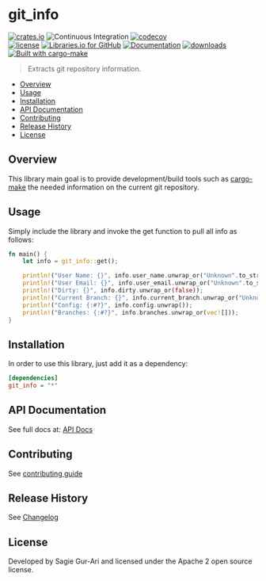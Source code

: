 # git_info

[![crates.io](https://img.shields.io/crates/v/git_info.svg)](https://crates.io/crates/git_info) ![Continuous Integration](https://github.com/sagiegurari/git_info/workflows/Continuous%20Integration/badge.svg?branch=master) [![codecov](https://codecov.io/gh/sagiegurari/git_info/branch/master/graph/badge.svg)](https://codecov.io/gh/sagiegurari/git_info)<br>
[![license](https://img.shields.io/crates/l/git_info.svg)](https://github.com/sagiegurari/git_info/blob/master/LICENSE) [![Libraries.io for GitHub](https://img.shields.io/librariesio/github/sagiegurari/git_info.svg)](https://libraries.io/cargo/git_info) [![Documentation](https://docs.rs/git_info/badge.svg)](https://docs.rs/crate/git_info/) [![downloads](https://img.shields.io/crates/d/git_info.svg)](https://crates.io/crates/git_info)<br>
[![Built with cargo-make](https://sagiegurari.github.io/cargo-make/assets/badges/cargo-make.svg)](https://sagiegurari.github.io/cargo-make)

> Extracts git repository information.

* [Overview](#overview)
* [Usage](#usage)
* [Installation](#installation)
* [API Documentation](https://sagiegurari.github.io/git_info/)
* [Contributing](.github/CONTRIBUTING.md)
* [Release History](CHANGELOG.md)
* [License](#license)

<a name="overview"></a>
## Overview
This library main goal is to provide development/build tools such as [cargo-make](https://sagiegurari.github.io/cargo-make/) the needed information on the current git repository.

<a name="usage"></a>
## Usage
Simply include the library and invoke the get function to pull all info as follows:

```rust
fn main() {
    let info = git_info::get();

    println!("User Name: {}", info.user_name.unwrap_or("Unknown".to_string()));
    println!("User Email: {}", info.user_email.unwrap_or("Unknown".to_string()));
    println!("Dirty: {}", info.dirty.unwrap_or(false));
    println!("Current Branch: {}", info.current_branch.unwrap_or("Unknown".to_string()));
    println!("Config: {:#?}", info.config.unwrap());
    println!("Branches: {:#?}", info.branches.unwrap_or(vec![]));
}
```

<a name="installation"></a>
## Installation
In order to use this library, just add it as a dependency:

```ini
[dependencies]
git_info = "*"
```

## API Documentation
See full docs at: [API Docs](https://sagiegurari.github.io/git_info/)

## Contributing
See [contributing guide](.github/CONTRIBUTING.md)

<a name="history"></a>
## Release History

See [Changelog](CHANGELOG.md)

<a name="license"></a>
## License
Developed by Sagie Gur-Ari and licensed under the Apache 2 open source license.
